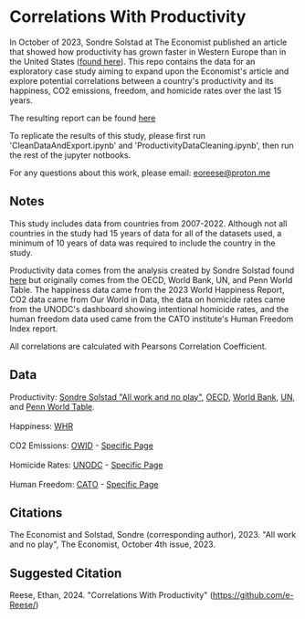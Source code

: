 # Correlations With Productivity
In October of 2023, Sondre Solstad at The Economist published an article that showed how productivity has grown faster in Western Europe than in the United States ([found here](https://www.economist.com/graphic-detail/2023/10/04/productivity-has-grown-faster-in-western-europe-than-in-america)). 
This repo contains the data for an exploratory case study aiming to expand upon the Economist's article and explore potential correlations between a country's productivity and its happiness, CO2 emissions, freedom, and homicide rates over the last 15 years. 

The resulting report can be found [here](https://www.ethanorionreese.com/)

To replicate the results of this study, please first run 'CleanDataAndExport.ipynb' and 'ProductivityDataCleaning.ipynb', then run the rest of the jupyter notbooks. 

For any questions about this work, please email: <a href="mailto:eoreese@proton.me">eoreese@proton.me</a>

## Notes
This study includes data from countries from 2007-2022. Although not all countries in the study had 15 years of data for all of the datasets used, a minimum of 10 years of data was required to include the country in the study. 

Productivity data comes from the analysis created by Sondre Solstad found [here](https://github.com/TheEconomist/the-economist-gdp-per-hour-estimates) but originally comes from the OECD, World Bank, UN, and Penn World Table. The happiness data came from the 2023 World Happiness Report, CO2 data came from Our World in Data, the data on homicide rates came from the UNODC's dashboard showing intentional homicide rates, and the human freedom data used came from the CATO institute's Human Freedom Index report. 

All correlations are calculated with Pearsons Correlation Coefficient. 


## Data
Productivity:
[Sondre Solstad "All work and no play"](https://github.com/TheEconomist/the-economist-gdp-per-hour-estimates), [OECD](https://data.oecd.org/), [World Bank](https://data.worldbank.org/), [UN](https://population.un.org/dataportal/), and [Penn World Table](https://www.rug.nl/ggdc/productivity/pwt/?lang=en).<br>  
Happiness: [WHR](https://worldhappiness.report/data/)<br>  
CO2 Emissions: [OWID](https://ourworldindata.org/) - [Specific Page](https://ourworldindata.org/co2-and-greenhouse-gas-emissions#explore-data-on-co2-and-greenhouse-gas-emissions)<br>  
Homicide Rates: [UNODC](https://dataunodc.un.org) - [Specific Page](https://dataunodc.un.org/dp-intentional-homicide-victims)<br>  
Human Freedom: [CATO](https://www.cato.org) - [Specific Page](https://www.cato.org/human-freedom-index/2021)



## Citations
The Economist and Solstad, Sondre (corresponding author), 2023. "All work and no play", The Economist, October 4th issue, 2023.

## Suggested Citation
Reese, Ethan, 2024. "Correlations With Productivity" (https://github.com/e-Reese/)
